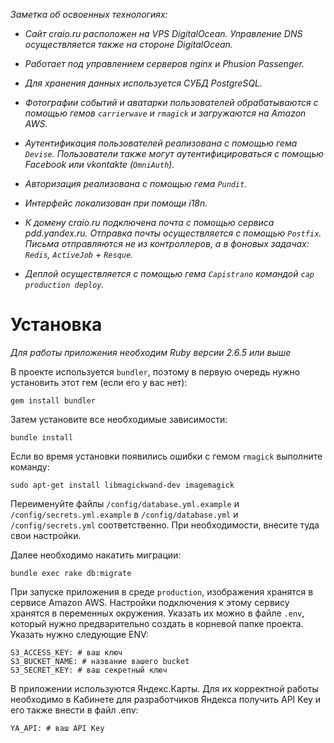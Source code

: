 *Заметка об освоенных технологиях:*

  - *Cайт craio.ru расположен на VPS DigitalOcean. Управление DNS осуществляется также на стороне DigitalOcean.*

  - *Работает под управлением серверов nginx и Phusion Passenger.*

  - *Для хранения данных используется СУБД PostgreSQL.*

  - *Фотографии событий и аватарки пользователей обрабатываются с помощью гемов `carrierwave` и `rmagick` и загружаются на Amazon AWS.*

  - *Аутентификация пользователей реализована с помощью гема `Devise`. Пользователи также могут аутентифицироваться с помощью Facebook или vkontakte (`OmniAuth`).*

  - *Авторизация реализована с помощью гема `Pundit`.*

  - *Интерфейс локализован при помощи i18n.*

  - *К домену craio.ru подключена почта с помощью сервиса pdd.yandex.ru. Отправка почты осуществляется с помощью `Postfix`. Письма отправляются не из контроллеров, а в фоновых задачах: `Redis`, `ActiveJob` + `Resque`.*

  - *Деплой осуществляется с помощью гема `Capistrano` командой `cap production deploy`.*

# Установка

*Для работы приложения необходим Ruby версии 2.6.5 или выше*

В проекте используется `bundler`, поэтому в первую очередь нужно установить этот гем (если его у вас нет):

```
gem install bundler
```

Затем установите все необходимые зависимости:

```
bundle install
```

Если во время установки появились ошибки с гемом `rmagick` выполните команду:

```
sudo apt-get install libmagickwand-dev imagemagick
```

Переименуйте файлы `/config/database.yml.example` и `/config/secrets.yml.example` в `/config/database.yml` и `/config/secrets.yml` соответственно. При необходимости, внесите туда свои настройки.

Далее необходимо накатить миграции:

```
bundle exec rake db:migrate
```

При запуске приложения в среде `production`, изображения хранятся в сервисе Amazon AWS. Настройки подключения к этому сервису хранятся в переменных окружения. Указать их можно в файле `.env`, который нужно предварительно создать в корневой папке проекта. Указать нужно следующие ENV:

```
S3_ACCESS_KEY: # ваш ключ
S3_BUCKET_NAME: # название вашего bucket
S3_SECRET_KEY: # ваш секретный ключ
```

В приложении используются Яндекс.Карты. Для их корректной работы необходимо в Кабинете для разработчиков Яндекса получить API Key и его также внести в файл .env:

```
YA_API: # ваш API Key
```
